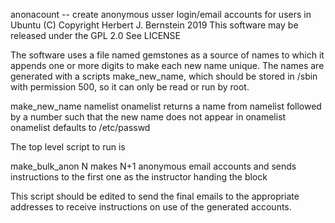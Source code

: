 anonacount -- create anonymous usser login/email accounts for users in Ubuntu
(C) Copyright Herbert J. Bernstein 2019
This software may be released under the GPL 2.0
See LICENSE

The software uses a file named gemstones as a source of names
to which it appends one or more digits to make each new name unique.
The names are generated with a scripts make_new_name, which should
be stored in /sbin with permission 500, so it can only be read
or run by root.

  make_new_name namelist onamelist
    returns a name from namelist followed by a number
    such that the new name does not appear in onamelist
    onamelist defaults to /etc/passwd

The top level script to run is

  make_bulk_anon N
    makes N+1 anonymous email accounts and sends instructions to the first one
    as the instructor handing the block

This script should be edited to send the final emails to the appropriate addresses
to receive instructions on use of the generated accounts.



